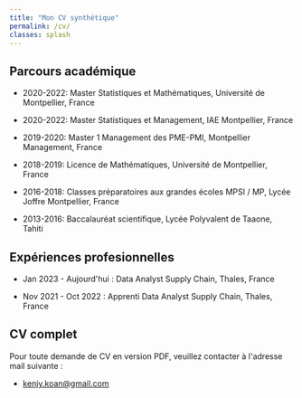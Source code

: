 ```yaml
---
title: "Mon CV synthétique"
permalink: /cv/
classes: splash
---
```


## Parcours académique

- 2020-2022: Master Statistiques et Mathématiques, Université de Montpellier, France

- 2020-2022: Master Statistiques et Management, IAE Montpellier, France

- 2019-2020: Master 1 Management des PME-PMI, Montpellier Management, France

- 2018-2019: Licence de Mathématiques, Université de Montpellier, France

- 2016-2018: Classes préparatoires aux grandes écoles MPSI / MP, Lycée Joffre Montpellier, France

- 2013-2016: Baccalauréat scientifique, Lycée Polyvalent de Taaone, Tahiti

## Expériences profesionnelles

- Jan 2023 - Aujourd'hui : Data Analyst Supply Chain, Thales, France

- Nov 2021 - Oct 2022 : Apprenti Data Analyst Supply Chain, Thales, France

## CV complet

Pour toute demande de CV en version PDF, veuillez contacter à l'adresse mail suivante : 

* [kenjy.koan@gmail.com](mailto:kenjy.koan@gmail.com)